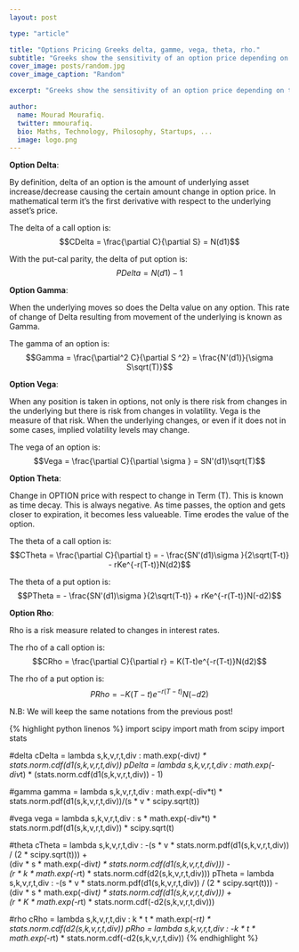 ```yaml
---
layout: post

type: "article"

title: "Options Pricing Greeks delta, gamme, vega, theta, rho."
subtitle: "Greeks show the sensitivity of an option price depending on the  change of  a single parameter."
cover_image: posts/random.jpg
cover_image_caption: "Random"

excerpt: "Greeks show the sensitivity of an option price depending on the  change of  a single parameter."

author:
  name: Mourad Mourafiq.
  twitter: mmourafiq.
  bio: Maths, Technology, Philosophy, Startups, ...
  image: logo.png
---
```


**Option Delta**:

By definition, delta of an option is the amount of underlying asset increase/decrease causing the certain amount change in option price. In mathematical term it’s the first derivative with respect to the underlying asset’s price.

The delta of a call option is: $$CDelta = \frac{\partial C}{\partial S} = N(d1)$$

With the put-cal parity, the delta of put option is: $$PDelta = N(d1) - 1$$

**Option Gamma**:

When the underlying moves so does the Delta value on any option. This rate of change of Delta resulting from movement of the underlying is known as Gamma.

The gamma of an option is: $$Gamma = \frac{\partial^2 C}{\partial S ^2} = \frac{N'(d1)}{\sigma S\sqrt(T)}$$

**Option Vega**:

When any position is taken in options, not only is there risk from changes in the underlying but there is risk from changes in volatility. Vega is the measure of that risk. When the underlying changes, or even if it does not in some cases, implied volatility levels may change.

The vega of an option is: $$Vega = \frac{\partial C}{\partial \sigma } = SN'(d1)\sqrt(T)$$

**Option Theta**:

Change in OPTION price with respect to change in Term (T). This is known as time decay. This is always negative. As time passes, the option and gets closer to expiration, it becomes less valueable. Time erodes the value of the option.

The theta of a call option is: $$CTheta = \frac{\partial C}{\partial t} = - \frac{SN'(d1)\sigma }{2\sqrt(T-t)} - rKe^{-r(T-t)}N(d2)$$

The theta of a put option is: $$PTheta = - \frac{SN'(d1)\sigma }{2\sqrt(T-t)} + rKe^{-r(T-t)}N(-d2)$$

**Option Rho**:

Rho is a risk measure related to changes in interest rates.

The rho of a call option is: $$CRho = \frac{\partial C}{\partial r} = K(T-t)e^{-r(T-t)}N(d2)$$

The rho of a put option is: $$PRho = -K(T-t)e^{-r(T-t)}N(-d2)$$


N.B: We will keep the same notations from the previous post!

{% highlight python linenos %}
import scipy
import math
from scipy import stats

#delta
cDelta = lambda s,k,v,r,t,div : math.exp(-div*t) * stats.norm.cdf(d1(s,k,v,r,t,div))
pDelta = lambda s,k,v,r,t,div : math.exp(-div*t) * (stats.norm.cdf(d1(s,k,v,r,t,div)) - 1)

#gamma
gamma = lambda s,k,v,r,t,div : math.exp(-div*t) * stats.norm.pdf(d1(s,k,v,r,t,div))/(s * v * scipy.sqrt(t))

#vega
vega = lambda s,k,v,r,t,div : s * math.exp(-div*t) * stats.norm.pdf(d1(s,k,v,r,t,div)) * scipy.sqrt(t)

#theta
cTheta = lambda s,k,v,r,t,div : -(s * v * stats.norm.pdf(d1(s,k,v,r,t,div)) / (2 * scipy.sqrt(t))) + \
        (div * s * math.exp(-div*t) * stats.norm.cdf(d1(s,k,v,r,t,div))) - \
        (r * k * math.exp(-r*t) * stats.norm.cdf(d2(s,k,v,r,t,div)))
pTheta = lambda s,k,v,r,t,div : -(s * v * stats.norm.pdf(d1(s,k,v,r,t,div)) / (2 * scipy.sqrt(t))) - \
        (div * s * math.exp(-div*t) * stats.norm.cdf(d1(s,k,v,r,t,div))) + \
        (r * K * math.exp(-r*t) * stats.norm.cdf(-d2(s,k,v,r,t,div)))

#rho
cRho =  lambda s,k,v,r,t,div : k * t * math.exp(-r*t) * stats.norm.cdf(d2(s,k,v,r,t,div))
pRho =  lambda s,k,v,r,t,div : -k * t * math.exp(-r*t) * stats.norm.cdf(-d2(s,k,v,r,t,div))
{% endhighlight %}
